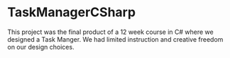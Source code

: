 # TaskManagerCSharp
This project was the final product of a 12 week course in C# where we designed a Task Manger. We had limited instruction and creative freedom on our design choices.

